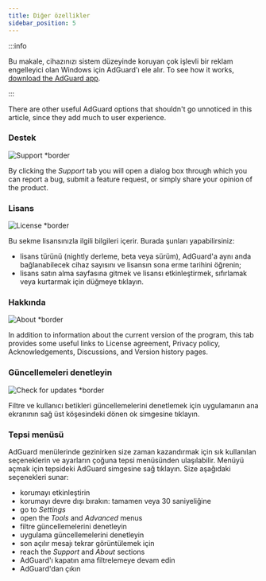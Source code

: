 ```yaml
---
title: Diğer özellikler
sidebar_position: 5
---
```


:::info

Bu makale, cihazınızı sistem düzeyinde koruyan çok işlevli bir reklam engelleyici olan Windows için AdGuard'ı ele alır. To see how it works, [download the AdGuard app](https://agrd.io/download-kb-adblock).

:::

There are other useful AdGuard options that shouldn't go unnoticed in this article, since they add much to user experience.

### Destek

![Support \*border](https://cdn.adtidy.org/content/kb/ad_blocker/windows/other_features/support.png)

By clicking the _Support_ tab you will open a dialog box through which you can report a bug, submit a feature request, or simply share your opinion of the product.

### Lisans

![License \*border](https://cdn.adtidy.org/content/kb/ad_blocker/windows/other_features/license.png)

Bu sekme lisansınızla ilgili bilgileri içerir. Burada şunları yapabilirsiniz:

- lisans türünü (nightly derleme, beta veya sürüm), AdGuard'a aynı anda bağlanabilecek cihaz sayısını ve lisansın sona erme tarihini öğrenin;
- lisans satın alma sayfasına gitmek ve lisansı etkinleştirmek, sıfırlamak veya kurtarmak için düğmeye tıklayın.

### Hakkında

![About \*border](https://cdn.adtidy.org/content/kb/ad_blocker/windows/other_features/about.png)

In addition to information about the current version of the program, this tab provides some useful links to License agreement, Privacy policy, Acknowledgements, Discussions, and Version history pages.

### Güncellemeleri denetleyin

![Check for updates \*border](https://cdn.adtidy.org/content/kb/ad_blocker/windows/other_features/updates.png)

Filtre ve kullanıcı betikleri güncellemelerini denetlemek için uygulamanın ana ekranının sağ üst köşesindeki dönen ok simgesine tıklayın.

### Tepsi menüsü

AdGuard menülerinde gezinirken size zaman kazandırmak için sık kullanılan seçeneklerin ve ayarların çoğuna tepsi menüsünden ulaşılabilir. Menüyü açmak için tepsideki AdGuard simgesine sağ tıklayın. Size aşağıdaki seçenekleri sunar:

- korumayı etkinleştirin
- korumayı devre dışı bırakın: tamamen veya 30 saniyeliğine
- go to _Settings_
- open the _Tools_ and _Advanced_ menus
- filtre güncellemelerini denetleyin
- uygulama güncellemelerini denetleyin
- son açılır mesajı tekrar görüntülemek için
- reach the _Support_ and _About_ sections
- AdGuard'ı kapatın ama filtrelemeye devam edin
- AdGuard'dan çıkın
